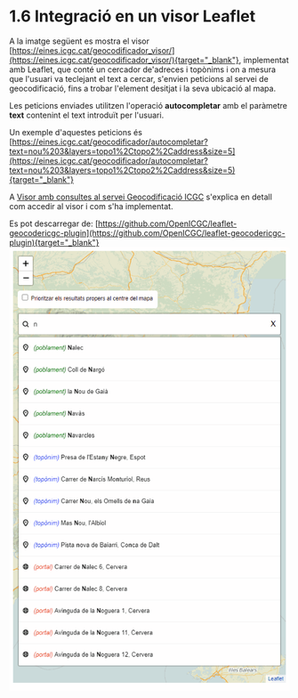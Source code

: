 # 1.6 Integració en un visor Leaflet
A la imatge següent es mostra el visor [https://eines.icgc.cat/geocodificador_visor/](https://eines.icgc.cat/geocodificador_visor/){target="_blank"}, implementat amb Leaflet, que conté un cercador de'adreces i topònims i on a mesura que l'usuari va teclejant el text a cercar, s'envien peticions al servei de geocodificació, fins a trobar l'element desitjat i la seva ubicació al mapa.

Les peticions enviades utilitzen l'operació **autocompletar** amb el paràmetre **text** contenint el text introduït per l'usuari. 

Un exemple d'aquestes peticions és [https://eines.icgc.cat/geocodificador/autocompletar?text=nou%203&layers=topo1%2Ctopo2%2Caddress&size=5](https://eines.icgc.cat/geocodificador/autocompletar?text=nou%203&layers=topo1%2Ctopo2%2Caddress&size=5){target="_blank"}

A [Visor amb consultes al servei Geocodificació ICGC](visor.md) s'explica en detall com accedir al visor i com s'ha implementat.

Es pot descarregar de:  [https://github.com/OpenICGC/leaflet-geocodericgc-plugin](https://github.com/OpenICGC/leaflet-geocodericgc-plugin){target="_blank"} 
![](img/visor.gif)
